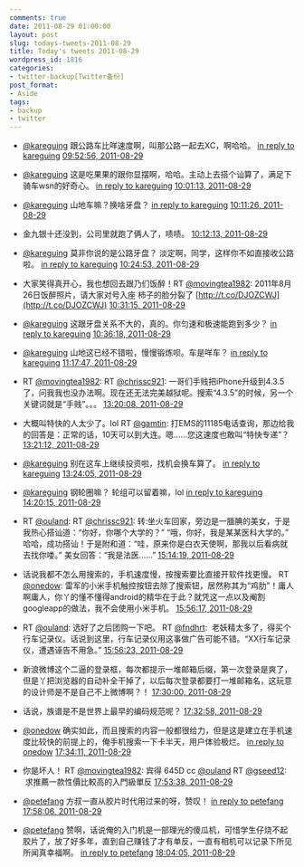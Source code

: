 ```yaml
---
comments: true
date: 2011-08-29 01:00:00
layout: post
slug: todays-tweets-2011-08-29
title: Today's tweets 2011-08-29
wordpress_id: 1816
categories:
- twitter-backup[Twitter备份]
post_format:
- Aside
tags:
- backup
- twitter
---
```





  * [@kareguing](http://twitter.com/kareguing) 跟公路车比咩速度啊，叫那公路一起去XC，啊哈哈。 [in reply to kareguing](http://twitter.com/kareguing/statuses/107990025026801664) [09:52:56, 2011-08-29](http://twitter.com/gfrog/statuses/107994108743778304)





  * [@kareguing](http://twitter.com/kareguing) 这是吃果果的跟你显摆啊，哈哈。主动上去搭个讪算了，满足下骑车wsn的好奇心。 [in reply to kareguing](http://twitter.com/kareguing/statuses/107995480310550528) [10:01:13, 2011-08-29](http://twitter.com/gfrog/statuses/107996191601590273)





  * [@kareguing](http://twitter.com/kareguing) 山地车嘛？换啥牙盘？ [in reply to kareguing](http://twitter.com/kareguing/statuses/107996466169135104) [10:11:26, 2011-08-29](http://twitter.com/gfrog/statuses/107998761959174145)





  * 金九银十还没到，公司里就跑了俩人了，啧啧。 [10:12:13, 2011-08-29](http://twitter.com/gfrog/statuses/107998961603854336)





  * [@kareguing](http://twitter.com/kareguing) 莫非你说的是公路牙盘？ 淡定啊，同学，这样你不如直接收公路啦。 [in reply to kareguing](http://twitter.com/kareguing/statuses/108001525938397184) [10:24:53, 2011-08-29](http://twitter.com/gfrog/statuses/108002150159888386)





  * 大家笑得真开心，我也想回去跟乃们饭醉！RT [@movingtea1982](http://twitter.com/movingtea1982): 2011年8月26日饭醉照片，请大家对号入座 柿子的脸分裂了 [http://t.co/DJOZCWJ](http://t.co/DJOZCWJ) [10:31:15, 2011-08-29](http://twitter.com/gfrog/statuses/108003749859045376)





  * [@kareguing](http://twitter.com/kareguing) 这跟牙盘关系不大的，真的。你匀速和极速能跑到多少？ [in reply to kareguing](http://twitter.com/kareguing/statuses/108004696928686080) [10:36:18, 2011-08-29](http://twitter.com/gfrog/statuses/108005022666723329)





  * [@kareguing](http://twitter.com/kareguing) 山地这已经不错啦，慢慢锻炼呗。车是咩车？ [in reply to kareguing](http://twitter.com/kareguing/statuses/108005799980302336) [11:17:47, 2011-08-29](http://twitter.com/gfrog/statuses/108015463266648064)





  * RT [@movingtea1982](http://twitter.com/movingtea1982): RT [@chrissc921](http://twitter.com/chrissc921): 一哥们手贱把iPhone升级到4.3.5了，问我我也没办法啊。现在还无法完美越狱呢。搜索“4.3.5”的时候，另一个关键词就是“手贱”。。。 [13:20:08, 2011-08-29](http://twitter.com/gfrog/statuses/108046252947673088)





  * 大概叫特快的人太少了。lol RT [@gamtin](http://twitter.com/gamtin): 打EMS的11185电话查询，那边给我的回答是：正常的话，10天可以到大连。嗯……您这速度也敢叫“特快专递”？ [13:21:12, 2011-08-29](http://twitter.com/gfrog/statuses/108046518698782720)





  * [@kareguing](http://twitter.com/kareguing) 别在这车上继续投资啦，找机会换车算了。 [in reply to kareguing](http://twitter.com/kareguing/statuses/108015850606428160) [13:24:05, 2011-08-29](http://twitter.com/gfrog/statuses/108047244720218112)





  * [@kareguing](http://twitter.com/kareguing) 钢轮圈嘛？ 轮组可以留着嘛，lol [in reply to kareguing](http://twitter.com/kareguing/statuses/108056904323960832) [14:20:15, 2011-08-29](http://twitter.com/gfrog/statuses/108061380199972864)





  * RT [@ouland](http://twitter.com/ouland): RT [@chrissc921](http://twitter.com/chrissc921): 转:坐火车回家，旁边是一腼腆的美女，于是我热心搭讪道：“你好，你哪个大学的？” “哦，你好，我是某某医科大学的。” 哈哈，成功搭讪！于是附和道：“哇，原来你是白衣天使啊，那我以后看病就去找你喽。” 美女回答：“我是法医……” [15:14:19, 2011-08-29](http://twitter.com/gfrog/statuses/108074986983526400)





  * 话说我都不怎么用搜索的，手机速度慢，按搜索要比直接开软件找更慢。 RT [@onedow](http://twitter.com/onedow): 雷军的小米手机触控按钮去除了搜索钮，居然称其为“鸡肋”！庸人啊庸人，你丫的懂不懂得android的精华在于此？就凭这一点以及阉割googleapp的做法，我不会使用小米手机。 [15:56:17, 2011-08-29](http://twitter.com/gfrog/statuses/108085546571677698)





  * RT [@ouland](http://twitter.com/ouland): 选好了之后团购一下吧。 RT [@fndhrt](http://twitter.com/fndhrt):  老妖精太多了，得买个行车记录仪。话说到这里，行车记录仪用这事做广告可能不错。“XX行车记录仪，遭遇诬告不用急。” [15:56:23, 2011-08-29](http://twitter.com/gfrog/statuses/108085572458909696)





  * 新浪微博这个二逼的登录框，每次都提示一堆邮箱后缀，第一次登录是爽了，但是丫把浏览器的自动补全干掉了，以后每次登录都要打一堆邮箱名，这玩意的设计师是不是自己不上微博啊？！ [17:30:00, 2011-08-29](http://twitter.com/gfrog/statuses/108109134011961344)





  * 话说，族谱是不是世界上最早的编码规范呢？ [17:32:58, 2011-08-29](http://twitter.com/gfrog/statuses/108109880136712193)





  * [@onedow](http://twitter.com/onedow) 确实如此，而且搜索的内容一般都很给力，但是这是建立在手机速度比较快的前提上的，俺手机搜索一下卡半天，用户体验极烂。 [in reply to onedow](http://twitter.com/onedow/statuses/108088118296588288) [17:34:11, 2011-08-29](http://twitter.com/gfrog/statuses/108110186090201088)





  * 你是坏人！ RT [@movingtea1982](http://twitter.com/movingtea1982): 宾得 645D cc [@ouland](http://twitter.com/ouland) RT [@gseed12](http://twitter.com/gseed12):  求推薦一款性價比較高的入門級單反 [17:53:38, 2011-08-29](http://twitter.com/gfrog/statuses/108115082281619456)





  * [@petefang](http://twitter.com/petefang) 方叔一直从胶片时代用过来的呀，赞叹！ [in reply to petefang](http://twitter.com/petefang/statuses/108115708327624704) [17:58:06, 2011-08-29](http://twitter.com/gfrog/statuses/108116205398802432)





  * [@petefang](http://twitter.com/petefang) 赞啊，话说俺的入门机是一部理光的傻瓜机，可惜学生仔烧不起胶片了，放了好多年，直到自己赚钱了才有单反，一直有相机可以记录下所见所闻真幸福啊。 [in reply to petefang](http://twitter.com/petefang/statuses/108116638808813568) [18:04:05, 2011-08-29](http://twitter.com/gfrog/statuses/108117710596091904)




